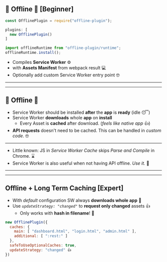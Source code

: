 ## 🔋 Offline 🔋 [Beginner]

``` js
const OfflinePlugin = require("offline-plugin");

plugins: [
  new OfflinePlugin()
]
```

``` js
import offlineRuntime from "offline-plugin/runtime";
offlineRuntime.install();
```

* Compiles **Service Worker** ⚙️
* with **Assets Manifest** from webpack result 💻
* Optionally add custom Service Worker entry point 🤓

---

---

## 🔋 Offline 🔋

* Service Worker should be installed **after** the **app** is **ready** (idle 😴)
* Service Worker **downloads** whole **app** on **install**
  * Every Asset is **cached** after download. (*feels like native app* 👍)
* **API requests** doesn't need to be cached. This can be handled in *custom code*. 🤓

---

* Little known: JS in *Service Worker Cache* skips *Parse and Compile* in Chrome. ⌛️ 
* Service Worker is also useful when not having API offline. *Use it.* 🏅 

---

---

## Offline + Long Term Caching [Expert]

* With *default* configuration SW always **downloads whole app** 🤔 
* Use *`updateStrategy: "changed"`* to **request only changed** assets 👍
  * Only works with **hash in filename**! 📧

``` js
new OfflinePlugin({
  caches: {
    main: [ "dashboard.html", "login.html", "admin.html" ],
    additional: [ ":rest:" ]
  },
  safeToUseOptionalCaches: true,
  updateStrategy: "changed" 👍
})
```
